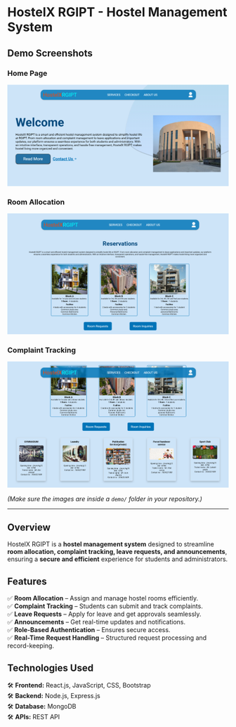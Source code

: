 # **HostelX RGIPT - Hostel Management System**  

## **Demo Screenshots**  

### **Home Page**
![Home Page](demo/image1.png)  

### **Room Allocation**
![Room Allocation](demo/image2.png)  

### **Complaint Tracking**
![Complaint Tracking](demo/image3.png)  

*(Make sure the images are inside a `demo/` folder in your repository.)*  

---

## **Overview**  
HostelX RGIPT is a **hostel management system** designed to streamline **room allocation, complaint tracking, leave requests, and announcements**, ensuring a **secure and efficient** experience for students and administrators.  

## **Features**  
✅ **Room Allocation** – Assign and manage hostel rooms efficiently.  
✅ **Complaint Tracking** – Students can submit and track complaints.  
✅ **Leave Requests** – Apply for leave and get approvals seamlessly.  
✅ **Announcements** – Get real-time updates and notifications.  
✅ **Role-Based Authentication** – Ensures secure access.  
✅ **Real-Time Request Handling** – Structured request processing and record-keeping.  

## **Technologies Used**  
🛠️ **Frontend:** React.js, JavaScript, CSS, Bootstrap  
🛠️ **Backend:** Node.js, Express.js  
🛠️ **Database:** MongoDB  
🛠️ **APIs:** REST API  
